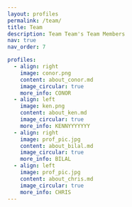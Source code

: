 ```yaml
---
layout: profiles
permalink: /team/
title: Team
description: Team Team's Team Members
nav: true
nav_order: 7

profiles:
  - align: right
    image: conor.png
    content: about_conor.md
    image_circular: true
    more_info: CONOR
  - align: left
    image: ken.png
    content: about_ken.md
    image_circular: true
    more_info: KENNYYYYYYY
  - align: right
    image: prof_pic.jpg
    content: about_bilal.md
    image_circular: true
    more_info: BILAL
  - align: left
    image: prof_pic.jpg
    content: about_chris.md
    image_circular: true
    more_info: CHRIS
---
```

